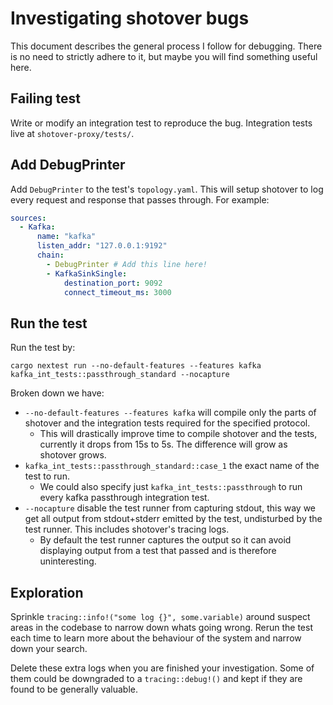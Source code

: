 # Investigating shotover bugs

This document describes the general process I follow for debugging.
There is no need to strictly adhere to it, but maybe you will find something useful here.

## Failing test

Write or modify an integration test to reproduce the bug.
Integration tests live at `shotover-proxy/tests/`.

## Add DebugPrinter

Add `DebugPrinter` to the test's `topology.yaml`.
This will setup shotover to log every request and response that passes through.
For example:

```yaml
sources:
  - Kafka:
      name: "kafka"
      listen_addr: "127.0.0.1:9192"
      chain:
        - DebugPrinter # Add this line here!
        - KafkaSinkSingle:
            destination_port: 9092
            connect_timeout_ms: 3000
```

## Run the test

Run the test by:

```shell
cargo nextest run --no-default-features --features kafka kafka_int_tests::passthrough_standard --nocapture
```

Broken down we have:

* `--no-default-features --features kafka` will compile only the parts of shotover and the integration tests required for the specified protocol.
  * This will drastically improve time to compile shotover and the tests, currently it drops from 15s to 5s. The difference will grow as shotover grows.
* `kafka_int_tests::passthrough_standard::case_1` the exact name of the test to run.
  * We could also specify just `kafka_int_tests::passthrough` to run every kafka passthrough integration test.
* `--nocapture` disable the test runner from capturing stdout, this way we get all output from stdout+stderr emitted by the test, undisturbed by the test runner. This includes shotover's tracing logs.
  * By default the test runner captures the output so it can avoid displaying output from a test that passed and is therefore uninteresting.

## Exploration

Sprinkle `tracing::info!("some log {}", some.variable)` around suspect areas in the codebase to narrow down whats going wrong.
Rerun the test each time to learn more about the behaviour of the system and narrow down your search.

Delete these extra logs when you are finished your investigation. Some of them could be downgraded to a `tracing::debug!()` and kept if they are found to be generally valuable.
